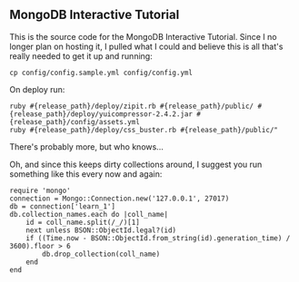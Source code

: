 ## MongoDB Interactive Tutorial

This is the source code for the MongoDB Interactive Tutorial. Since I no longer plan on hosting it, I pulled what I could and believe this is all that's really needed to get it up and running:

	cp config/config.sample.yml config/config.yml

On deploy run:

	ruby #{release_path}/deploy/zipit.rb #{release_path}/public/ #{release_path}/deploy/yuicompressor-2.4.2.jar #{release_path}/config/assets.yml
	ruby #{release_path}/deploy/css_buster.rb #{release_path}/public/"

There's probably more, but who knows...

Oh, and since this keeps dirty collections around, I suggest you run something like this every now and again:

	require 'mongo'
	connection = Mongo::Connection.new('127.0.0.1', 27017)
	db = connection['learn_1']
	db.collection_names.each do |coll_name|
		id = coll_name.split(/_/)[1]
		next unless BSON::ObjectId.legal?(id)
		if ((Time.now - BSON::ObjectId.from_string(id).generation_time) / 3600).floor > 6
			db.drop_collection(coll_name)
		end
	end